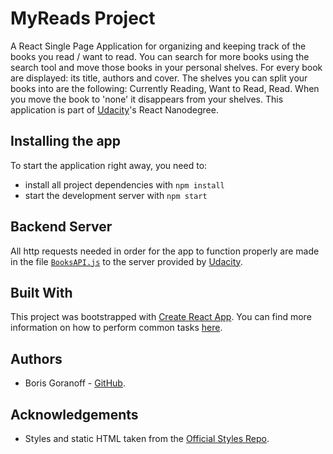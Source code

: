 # MyReads Project

A React Single Page Application for organizing and keeping track of the books you read / want to read. You can search for more books using the search tool and move those books in your personal shelves. For every book are displayed: its title, authors and cover. The shelves you can split your books into are the following: Currently Reading, Want to Read, Read. When you move the book to 'none' it disappears from your shelves. 
This application is part of [Udacity](https://www.udacity.com/)'s React Nanodegree.

## Installing the app
To start the application right away, you need to:
* install all project dependencies with `npm install`
* start the development server with `npm start`

## Backend Server
All http requests needed in order for the app to function properly are made in the file [`BooksAPI.js`](src/BooksAPI.js) to the server provided by [Udacity](https://www.udacity.com/).

## Built With
This project was bootstrapped with [Create React App](https://github.com/facebookincubator/create-react-app). You can find more information on how to perform common tasks [here](https://github.com/facebookincubator/create-react-app/blob/master/packages/react-scripts/template/README.md).

## Authors
* Boris Goranoff - [GitHub](https://github.com/Bggoranoff).

## Acknowledgements
* Styles and static HTML taken from the [Official Styles Repo](https://github.com/udacity/reactnd-project-myreads-starter).
